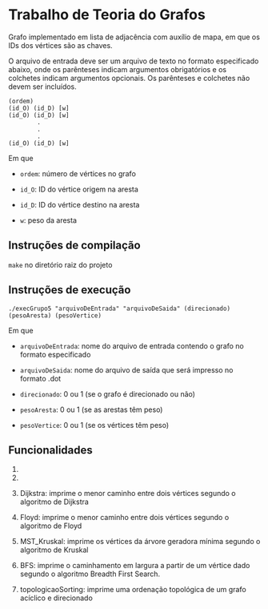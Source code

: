 # Trabalho de Teoria do Grafos

Grafo implementado em lista de adjacência com auxílio de mapa, em que os IDs dos vértices são as chaves. 

O arquivo de entrada deve ser um arquivo de texto no formato especificado abaixo, onde os parênteses indicam argumentos obrigatórios e os colchetes indicam argumentos opcionais. Os parênteses e colchetes não devem ser incluídos.

```
(ordem)
(id_O) (id_D) [w]
(id_O) (id_D) [w]
        .
        .
        .
(id_O) (id_D) [w]
```
Em que 

* `ordem`: número de vértices no grafo

* `id_O`: ID do vértice origem na aresta

* `id_D`: ID do vértice destino na aresta

* `w`: peso da aresta

## Instruções de compilação
`make` no diretório raiz do projeto

## Instruções de execução
```./execGrupo5 "arquivoDeEntrada" "arquivoDeSaida" (direcionado) (pesoAresta) (pesoVertice)```

Em que 

* `arquivoDeEntrada`: nome do arquivo de entrada contendo o grafo no formato especificado

* `arquivoDeSaida`: nome do arquivo de saída que será impresso no formato .dot

* `direcionado`: 0 ou 1 (se o grafo é direcionado ou não)

* `pesoAresta`: 0 ou 1 (se as arestas têm peso)

* `pesoVertice`: 0 ou 1 (se os vértices têm peso)

## Funcionalidades
1. 

2. 

3. Dijkstra: imprime o menor caminho entre dois vértices segundo o algoritmo de Dijkstra

4. Floyd: imprime o menor caminho entre dois vértices segundo o algoritmo de Floyd

5. MST_Kruskal: imprime os vértices da árvore geradora mínima segundo o algoritmo de Kruskal

6. BFS: imprime o caminhamento em largura a partir de um vértice dado segundo o algoritmo Breadth First Search. 

7. topologicaoSorting: imprime uma ordenação topológica de um grafo acíclico e direcionado